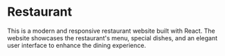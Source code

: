 # Restaurant
This is a modern and responsive restaurant website built with React. The website showcases the restaurant's menu, special dishes, and an elegant user interface to enhance the dining experience.
